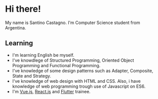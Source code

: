 # Hi there!

My name is Santino Castagno. I'm Computer Science student from Argentina.

## Learning
  - I'm learning English be myself.
  - I've knowdlege of Structured Programming, Oriented Object Programming and Functional Programming.
  - I've knowledge of some design patterns such as Adapter, Composite, State and Strategy.
  - I've knowledge of web design with HTML and CSS. Also, i have knowledge of web programming trough use of Javascript on ES6.
  - I'm [Vue.js](https://es.vuejs.org/), [React.js](https://es.reactjs.org/) and [Flutter](https://flutter.dev/) trainee.
